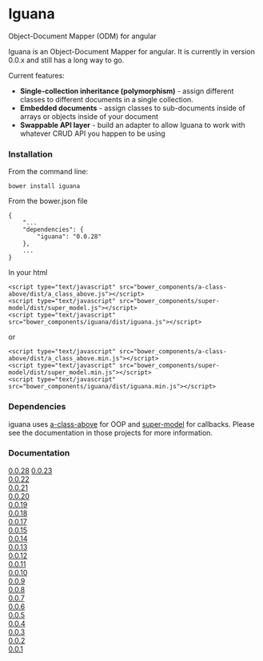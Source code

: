 # Iguana

Object-Document Mapper (ODM) for angular

Iguana is an Object-Document Mapper for angular. It is currently in version 0.0.x
and still has a long way to go.

Current features:

 * **Single-collection inheritance (polymorphism)** - assign different classes to different documents
   in a single collection.
 * **Embedded documents** - assign classes to sub-documents inside of arrays or objects inside of your document
 * **Swappable API layer** - build an adapter to allow Iguana to work with whatever CRUD API you happen to be using 

### Installation

From the command line:
    
    bower install iguana

From the bower.json file
    
    {
	    "...
	    "dependencies": {
	        "iguana": "0.0.28"
	    },
		...
	}
	
In your html

	<script type="text/javascript" src="bower_components/a-class-above/dist/a_class_above.js"></script>
	<script type="text/javascript" src="bower_components/super-model/dist/super_model.js"></script>
    <script type="text/javascript" src="bower_components/iguana/dist/iguana.js"></script>
or

	<script type="text/javascript" src="bower_components/a-class-above/dist/a_class_above.min.js"></script>
	<script type="text/javascript" src="bower_components/super-model/dist/super_model.min.js"></script>
    <script type="text/javascript" src="bower_components/iguana/dist/iguana.min.js"></script>

### Dependencies

iguana uses [a-class-above](https://github.com/pedago/a-class-above) for OOP and 
[super-model](https://github.com/pedago/super-model) for callbacks.  Please see the documentation
in those projects for more information.

### Documentation

[0.0.28](http://pedago.github.io/iguana/docs/0.0.28)
[0.0.23](http://pedago.github.io/iguana/docs/0.0.23)  
[0.0.22](http://pedago.github.io/iguana/docs/0.0.22)  
[0.0.21](http://pedago.github.io/iguana/docs/0.0.21)  
[0.0.20](http://pedago.github.io/iguana/docs/0.0.20)  
[0.0.19](http://pedago.github.io/iguana/docs/0.0.19)  
[0.0.18](http://pedago.github.io/iguana/docs/0.0.18)  
[0.0.17](http://pedago.github.io/iguana/docs/0.0.17)  
[0.0.15](http://pedago.github.io/iguana/docs/0.0.15)  
[0.0.14](http://pedago.github.io/iguana/docs/0.0.14)  
[0.0.13](http://pedago.github.io/iguana/docs/0.0.13)  
[0.0.12](http://pedago.github.io/iguana/docs/0.0.12)  
[0.0.11](http://pedago.github.io/iguana/docs/0.0.11)  
[0.0.10](http://pedago.github.io/iguana/docs/0.0.10)  
[0.0.9](http://pedago.github.io/iguana/docs/0.0.9)  
[0.0.8](http://pedago.github.io/iguana/docs/0.0.8)  
[0.0.7](http://pedago.github.io/iguana/docs/0.0.7)  
[0.0.6](http://pedago.github.io/iguana/docs/0.0.6)  
[0.0.5](http://pedago.github.io/iguana/docs/0.0.5)  
[0.0.4](http://pedago.github.io/iguana/docs/0.0.4)  
[0.0.3](http://pedago.github.io/iguana/docs/0.0.3)  
[0.0.2](http://pedago.github.io/iguana/docs/0.0.2)  
[0.0.1](http://pedago.github.io/iguana/docs/0.0.1)  
